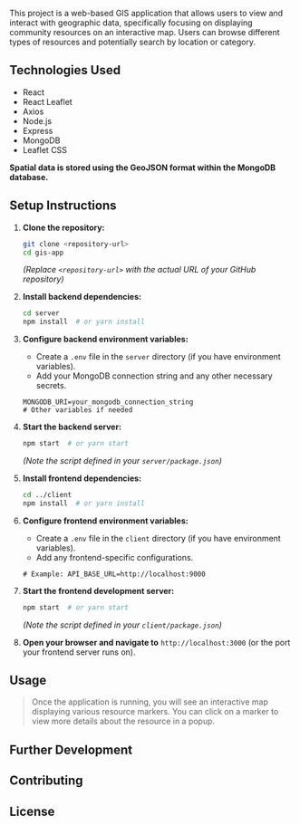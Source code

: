 This project is a web-based GIS application that allows users to view and interact with geographic data, specifically focusing on displaying community resources on an interactive map. Users can browse different types of resources and potentially search by location or category.

## Technologies Used


- React
- React Leaflet
- Axios
- Node.js
- Express
- MongoDB
- Leaflet CSS

**Spatial data is stored using the GeoJSON format within the MongoDB database.**

## Setup Instructions



1.  **Clone the repository:**
    ```bash
    git clone <repository-url>
    cd gis-app
    ```
    *(Replace `<repository-url>` with the actual URL of your GitHub repository)*

2.  **Install backend dependencies:**
    ```bash
    cd server
    npm install  # or yarn install
    ```

3.  **Configure backend environment variables:**
    * Create a `.env` file in the `server` directory (if you have environment variables).
    * Add your MongoDB connection string and any other necessary secrets.
    ```
    MONGODB_URI=your_mongodb_connection_string
    # Other variables if needed
    ```

4.  **Start the backend server:**
    ```bash
    npm start  # or yarn start
    ```
    *(Note the script defined in your `server/package.json`)*

5.  **Install frontend dependencies:**
    ```bash
    cd ../client
    npm install  # or yarn install
    ```

6.  **Configure frontend environment variables:**
    * Create a `.env` file in the `client` directory (if you have environment variables).
    * Add any frontend-specific configurations.
    ```
    # Example: API_BASE_URL=http://localhost:9000
    ```

7.  **Start the frontend development server:**
    ```bash
    npm start  # or yarn start
    ```
    *(Note the script defined in your `client/package.json`)*

8.  **Open your browser and navigate to** `http://localhost:3000` (or the port your frontend server runs on).

## Usage


> Once the application is running, you will see an interactive map displaying various resource markers. You can click on a marker to view more details about the resource in a popup.

## Further Development



## Contributing



## License






